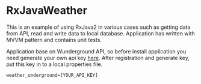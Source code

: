 <h1>RxJavaWeather</h1>

This is an example of using RxJava2 in various cases such as getting data from API, read and write data to local database. Application has written with MVVM pattern and contains unit tests.

Application base on Wunderground API, so before install application you need generate your own api key [here](https://www.wunderground.com/weather/api).
After registration and generate key, put this key in to a local.properties file.

<code>weather_underground=[YOUR_API_KEY]</code>